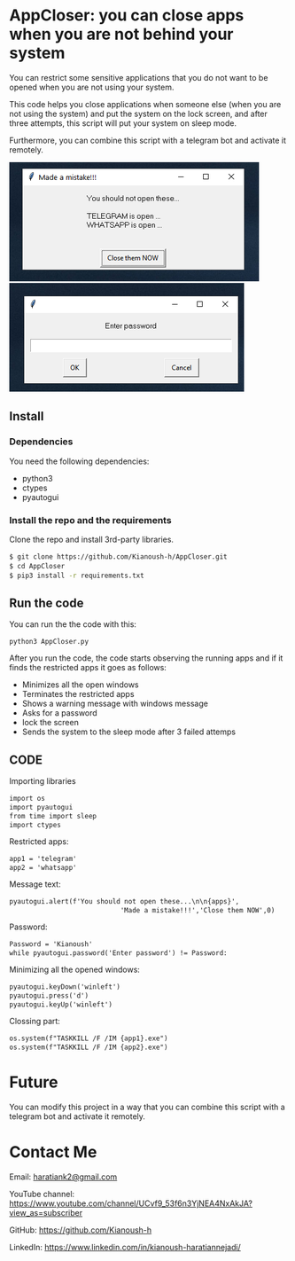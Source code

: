 # AppCloser: you can close apps when you are not behind your system
You can restrict some sensitive applications that you do not want to be opened when you are not using your system.

This code helps you close applications when someone else (when you are not using the system) and put the system on the lock screen, and after three attempts, this script will put your system on sleep mode.

Furthermore, you can combine this script with a telegram bot and activate it remotely. 

![appCloser warning message](./etc/pic1.png)
![appCloser password request](./etc/pic2.png)
 
 
## Install

### Dependencies

You need the following dependencies:

- python3
- ctypes
- pyautogui




### Install the repo and the requirements

Clone the repo and install 3rd-party libraries.

```bash
$ git clone https://github.com/Kianoush-h/AppCloser.git
$ cd AppCloser
$ pip3 install -r requirements.txt
```

 
## Run the code

You can run the the code with this:

```
python3 AppCloser.py
```
After you run the code, the code starts observing the running apps and if it finds the restricted apps it goes as follows:

- Minimizes all the open windows
- Terminates the restricted apps
- Shows a warning message with windows message
- Asks for a password
- lock the screen
- Sends the system to the sleep mode after 3 failed attemps 



## CODE

Importing libraries 
 
 ```
import os
import pyautogui
from time import sleep
import ctypes
 ```
 
Restricted apps:
 
 ```
app1 = 'telegram'
app2 = 'whatsapp'
 ```

Message text:

```
pyautogui.alert(f'You should not open these...\n\n{apps}',
                            'Made a mistake!!!','Close them NOW',0)     
```

Password: 

```
Password = 'Kianoush'
while pyautogui.password('Enter password') != Password:
```


Minimizing all the opened windows:

```
pyautogui.keyDown('winleft')
pyautogui.press('d')
pyautogui.keyUp('winleft')
```

Clossing part:

```
os.system(f"TASKKILL /F /IM {app1}.exe")
os.system(f"TASKKILL /F /IM {app2}.exe")
```


 # Future 
 You can modify this project in a way that you can combine this script with a telegram bot and activate it remotely. 



# Contact Me

Email: haratiank2@gmail.com

YouTube channel: https://www.youtube.com/channel/UCvf9_53f6n3YjNEA4NxAkJA?view_as=subscriber

GitHub: https://github.com/Kianoush-h

LinkedIn: https://www.linkedin.com/in/kianoush-haratiannejadi/



